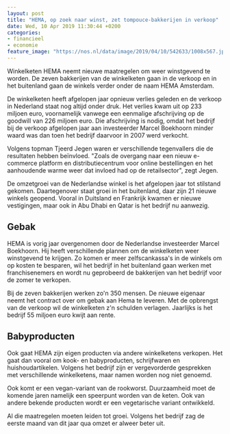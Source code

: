 ```yaml
---
layout: post
title: "HEMA, op zoek naar winst, zet tompouce-bakkerijen in verkoop"
date: Wed, 10 Apr 2019 11:30:44 +0200
categories: 
- financieel 
- economie 
feature_image: "https://nos.nl/data/image/2019/04/10/542633/1008x567.jpg"
---
```


<p>Winkelketen HEMA neemt nieuwe maatregelen om weer winstgevend te worden. De zeven bakkerijen van de winkelketen gaan in de verkoop en in het buitenland gaan de winkels verder onder de naam HEMA Amsterdam.</p>
<p>De winkelketen heeft afgelopen jaar opnieuw verlies geleden en de verkoop in Nederland staat nog altijd onder druk. Het verlies kwam uit op 233 miljoen euro, voornamelijk vanwege een eenmalige afschrijving op de goodwill van 226 miljoen euro. Die afschrijving is nodig, omdat het bedrijf bij de verkoop afgelopen jaar aan investeerder Marcel Boekhoorn minder waard was dan toen het bedrijf daarvoor in 2007 werd verkocht.</p>
<p>Volgens topman Tjeerd Jegen waren er verschillende tegenvallers die de resultaten hebben beïnvloed. "Zoals de overgang naar een nieuw e-commerce platform en distributiecentrum voor online bestellingen en het aanhoudende warme weer dat invloed had op de retailsector", zegt Jegen.</p>
<p>De omzetgroei van de Nederlandse winkel is het afgelopen jaar tot stilstand gekomen. Daartegenover staat groei in het buitenland, daar zijn 21 nieuwe winkels geopend. Vooral in Duitsland en Frankrijk kwamen er nieuwe vestigingen, maar ook in Abu Dhabi en Qatar is het bedrijf nu aanwezig.</p>
<h2>Gebak</h2>
<p>HEMA is vorig jaar overgenomen door de Nederlandse investeerder Marcel Boekhoorn. Hij heeft verschillende plannen om de winkelketen weer winstgevend te krijgen. Zo komen er meer zelfscankassa's in de winkels om op kosten te besparen, wil het bedrijf in het buitenland gaan werken met franchisenemers en wordt nu geprobeerd de bakkerijen van het bedrijf voor de zomer te verkopen.</p>
<p>Bij de zeven bakkerijen werken zo'n 350 mensen. De nieuwe eigenaar neemt het contract over om gebak aan Hema te leveren. Met de opbrengst van de verkoop wil de winkelketen z'n schulden verlagen. Jaarlijks is het bedrijf 55 miljoen euro kwijt aan rente.</p>
<h2>Babyproducten</h2>
<p>Ook gaat HEMA zijn eigen producten via andere winkelketens verkopen. Het gaat dan vooral om kook- en babyproducten, schrijfwaren en huishoudartikelen. Volgens het bedrijf zijn er vergevorderde gesprekken met verschillende winkelketens, maar namen worden nog niet genoemd.</p>
<p>Ook komt er een vegan-variant van de rookworst. Duurzaamheid moet de komende jaren namelijk een speerpunt worden van de keten. Ook van andere bekende producten wordt er een vegetarische variant ontwikkeld.</p>
<p>Al die maatregelen moeten leiden tot groei. Volgens het bedrijf zag de eerste maand van dit jaar qua omzet er alweer beter uit.</p>
